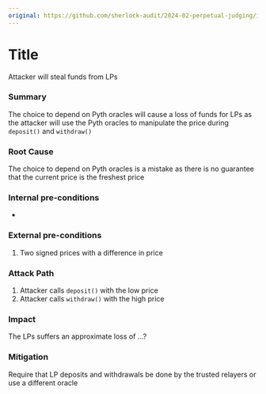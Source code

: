 ```yaml
---
original: https://github.com/sherlock-audit/2024-02-perpetual-judging/issues/123
---
```


# Title
Attacker will steal funds from LPs

### Summary

The choice to depend on Pyth oracles will cause a loss of funds for LPs as the attacker will use the Pyth oracles to manipulate the price during `deposit()` and `withdraw()`

### Root Cause

The choice to depend on Pyth oracles is a mistake as there is no guarantee that the current price is the freshest price

### Internal pre-conditions

-

### External pre-conditions

1. Two signed prices with a difference in price

### Attack Path

1. Attacker calls `deposit()` with the low price
2. Attacker calls `withdraw()` with the high price

### Impact

The LPs suffers an approximate loss of ...?

### Mitigation

Require that LP deposits and withdrawals be done by the trusted relayers or use a different oracle




